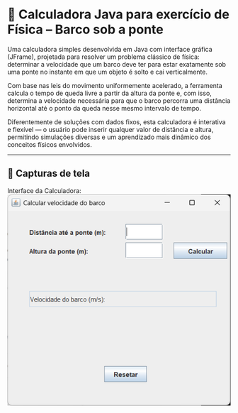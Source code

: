 # 🚤 Calculadora Java para exercício de Física – Barco sob a ponte

Uma calculadora simples desenvolvida em Java com interface gráfica (JFrame), projetada para resolver um problema clássico de física: determinar a velocidade que um barco deve ter para estar exatamente sob uma ponte no instante em que um objeto é solto e cai verticalmente.

Com base nas leis do movimento uniformemente acelerado, a ferramenta calcula o tempo de queda livre a partir da altura da ponte e, com isso, determina a velocidade necessária para que o barco percorra uma distância horizontal até o ponto da queda nesse mesmo intervalo de tempo.

Diferentemente de soluções com dados fixos, esta calculadora é interativa e flexível — o usuário pode inserir qualquer valor de distância e altura, permitindo simulações diversas e um aprendizado mais dinâmico dos conceitos físicos envolvidos.

---

## 📸 Capturas de tela

Interface da Calculadora:
![Interface da calculadora Java](img1.png)

